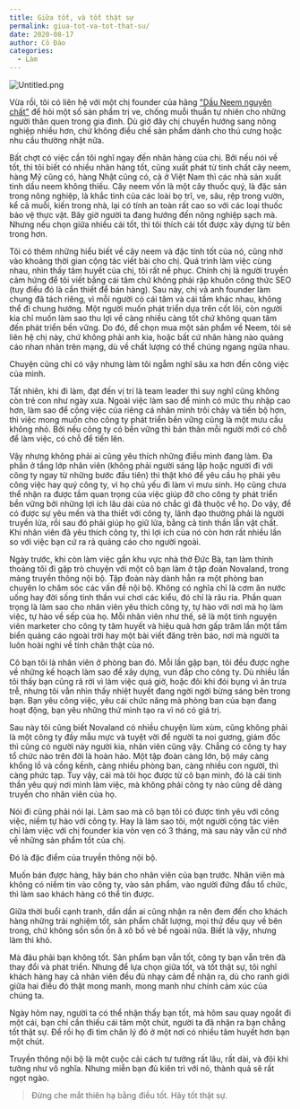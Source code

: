 ```yaml
---
title: Giữa tốt, và tốt thật sự
permalink: giua-tot-va-tot-that-su/
date: 2020-08-17
author: Cô Đào
categories:
  - Làm
---
```


![Untitled.png](/images/a865192c-4cb2-402b-afbc-dfacf1cb98ec/Untitled.png)


Vừa rồi, tôi có liên hệ với một chị founder của hãng ["Dầu Neem nguyên chất"](https://www.facebook.com/dauneemnguyenchat) để hỏi một số sản phẩm trị ve, chống muỗi thuần tự nhiên cho những người thân quen trong gia đình. Dù giờ đây chị chuyển hướng sang nông nghiệp nhiều hơn, chứ không điều chế sản phẩm dành cho thú cưng hoặc nhu cầu thường nhật nữa.


Bất chợt có việc cần tôi nghĩ ngay đến nhãn hàng của chị. Bởi nếu nói về tốt, thì tôi biết có nhiều nhãn hàng tốt, cũng xuất phát từ tinh chất cây neem, hàng Mỹ cũng có, hàng Nhật cũng có, cả ở Việt Nam thì các nhà sản xuất tinh dầu neem không thiếu. Cây neem vốn là một cây thuốc quý, là đặc sản trong nông nghiệp, là khắc tinh của các loài bọ trĩ, ve, sâu, rệp trong vườn, kể cả muỗi, kiến trong nhà, lại có tính an toàn rất cao so với các loại thuốc bảo vệ thực vật. Bây giờ người ta đang hướng đến nông nghiệp sạch mà. Nhưng nếu chọn giữa nhiều cái tốt, thì tôi thích cái tốt được xây dựng từ bên trong hơn.


Tôi có thêm những hiểu biết về cây neem và đặc tính tốt của nó, cũng nhờ vào khoảng thời gian cộng tác viết bài cho chị. Quá trình làm việc cùng nhau, nhìn thấy tâm huyết của chị, tôi rất nể phục. Chính chị là người truyền cảm hứng để tôi viết bằng cái tâm chứ không phải rập khuôn công thức SEO (tuy điều đó là cần thiết để bán hàng). Sau này, chị và anh founder làm chung đã tách riêng, vì mỗi người có cái tâm và cái tầm khác nhau, không thể đi chung hướng. Một người muốn phát triển dựa trên cốt lõi, còn người kia chỉ muốn làm sao thu lợi về càng nhiều càng tốt chứ không quan tâm đến phát triển bền vững. Do đó, để chọn mua một sản phẩm về Neem, tôi sẽ liên hệ chị này, chứ không phải anh kia, hoặc bất cứ nhãn hàng nào quảng cáo nhan nhản trên mạng, dù về chất lượng có thể chúng ngang ngửa nhau.


Chuyện cũng chỉ có vậy nhưng làm tôi ngẫm nghĩ sâu xa hơn đến công việc của mình.


Tất nhiên, khi đi làm, đạt đến vị trí là team leader thì suy nghĩ cũng không còn trẻ con như ngày xưa. Ngoài việc làm sao để mình có mức thu nhập cao hơn, làm sao để công việc của riêng cá nhân mình trôi chảy và tiến bộ hơn, thì việc mong muốn cho công ty phát triển bền vững cũng là một mưu cầu không nhỏ. Bởi nếu công ty có bền vững thì bản thân mỗi người mới có chỗ để làm việc, có chỗ để tiến lên.


Vậy nhưng không phải ai cũng yêu thích những điều mình đang làm. Đa phần ở tầng lớp nhân viên (không phải người sáng lập hoặc người đi với công ty ngay từ những bước đầu tiên) thì thật khó để yêu cầu họ phải yêu công việc hay quý công ty, vì họ chủ yếu đi làm vì mưu sinh. Họ cũng chưa thể nhận ra được tầm quan trọng của việc giúp đỡ cho công ty phát triển bền vững bởi những lợi ích lâu dài của nó chắc gì đã thuộc về họ. Do vậy, để có được sự yêu mến và tha thiết với công ty, lãnh đạo thường phải là người truyền lửa, rồi sau đó phải giúp họ giữ lửa, bằng cả tinh thần lẫn vật chất. Khi nhân viên đã yêu thích công ty, thì lợi ích của nó còn hơn rất nhiều lần so với việc bạn cứ ra rả quảng cáo cho người ngoài.


Ngày trước, khi còn làm việc gần khu vực nhà thờ Đức Bà, tan làm thỉnh thoảng tôi đi gặp trò chuyện với một cô bạn làm ở tập đoàn Novaland, trong mảng truyền thông nội bộ. Tập đoàn này dành hẳn ra một phòng ban chuyên lo chăm sóc các vấn đề nội bộ. Không có nghĩa chỉ là cơm ăn nước uống hay đời sống tinh thần vui chơi các kiểu, đó chỉ là râu ria. Phần quan trọng là làm sao cho nhân viên yêu thích công ty, tự hào với nơi mà họ làm việc, tự hào về sếp của họ. Mỗi nhân viên như thế, sẽ là một tình nguyện viên marketer cho công ty tâm huyết và hiệu quả hơn gấp trăm lần một tấm biển quảng cáo ngoài trời hay một bài viết đăng trên báo, nơi mà người ta luôn hoài nghi về tính chân thật của nó.


Cô bạn tôi là nhân viên ở phòng ban đó. Mỗi lần gặp bạn, tôi đều được nghe về những kế hoạch làm sao để xây dựng, vun đắp cho công ty. Dù nhiều lần tôi thấy bạn cũng rã rời vì làm việc quá giờ, hoặc đôi khi đói bụng vì ăn trưa trễ, nhưng tôi vẫn nhìn thấy nhiệt huyết đang ngời ngời bừng sáng bên trong bạn. Bạn yêu công việc, yêu cái chức năng mà phòng ban của bạn đang hoạt động, bạn yêu những thứ mình tạo ra vì nó có giá trị.


Sau này tôi cũng biết Novaland có nhiều chuyện lùm xùm, cũng không phải là một công ty đầy mẫu mực và tuyệt vời để người ta noi gương, giám đốc thì cũng có người này người kia, nhân viên cũng vậy. Chẳng có công ty hay tổ chức nào trên đời là hoàn hảo. Một tập đoàn càng lớn, bộ máy càng khổng lồ và cồng kềnh, càng nhiều phòng ban, càng nhiều con người, thì càng phức tạp. Tuy vậy, cái mà tôi học được từ cô bạn mình, đó là cái tinh thần yêu quý nơi mình làm việc, mà không phải công ty nào cũng dễ dàng truyền cho nhân viên của họ.


Nói đi cũng phải nói lại. Làm sao mà cô bạn tôi có được tình yêu với công việc, niềm tự hào với công ty. Hay là làm sao tôi, một người cộng tác viên chỉ làm việc với chị founder kia vỏn vẹn có 3 tháng, mà sau này vẫn cứ nhớ về những sản phẩm tốt của chị.


Đó là đặc điểm của truyền thông nội bộ.


Muốn bán được hàng, hãy bán cho nhân viên của bạn trước. Nhân viên mà không có niềm tin vào công ty, vào sản phẩm, vào người đứng đầu tổ chức, thì làm sao khách hàng có thể tin được.


Giữa thời buổi cạnh tranh, dần dần ai cũng nhận ra nên đem đến cho khách hàng những trải nghiệm tốt, sản phẩm chất lượng, mọi thứ đều quy về bên trong, chứ không sồn sồn ồn ã xô bồ vẻ bề ngoài nữa. Biết là vậy, nhưng làm thì khó.


Mà đâu phải bạn không tốt. Sản phẩm bạn vẫn tốt, công ty bạn vẫn trên đà thay đổi và phát triển. Nhưng để lựa chọn giữa tốt, và tốt thật sự, tôi nghĩ khách hàng hay cả nhân viên đều đủ nhạy cảm để nhận ra, dù cho ranh giới giữa hai điều đó thật mong manh, mong manh như chính cảm xúc của chúng ta.


Ngày hôm nay, người ta có thể nhận thấy bạn tốt, mà hôm sau quay ngoắt đi một cái, bạn chỉ cần thiếu cái tâm một chút, người ta đã nhận ra bạn chẳng tốt thật sự. Để rồi họ đi tìm chân lý đó ở một nơi có nhiều tâm huyết hơn bạn một chút.


Truyền thông nội bộ là một cuộc cải cách tư tưởng rất lâu, rất dài, và đôi khi tưởng như vô nghĩa. Nhưng miễn bạn đủ kiên trì với nó, thành quả sẽ rất ngọt ngào.


> Đừng che mắt thiên hạ bằng điều tốt. Hãy tốt thật sự.

